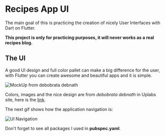 # Recipes App UI

The main goal of this is practicing the creation of nicely User Interfaces with Dart on Flutter.

**This project is only for practicing purposes, it will never works as a real recipes blog.**

## The UI

A good UI design and full color pallet can make a big difference for the user, with Flutter you can create awesome and beautiful apps and it is simple.

![MockUp from debobrata debnath](https://assets.materialup.com/uploads/4b0bd13f-4639-4de1-99c3-bd8de23fd74f/preview.jpg)

Colors, images and the nice design are from _debobrata debnath_ in Uplabs site, here is the [link](https://www.uplabs.com/posts/free-recipe-app-sketch).

The next gif shows how the application navigation is:

![UI Navigation](gifs/ui.gif)

Don't forget to see all packages I used in **pubspec.yaml**.

